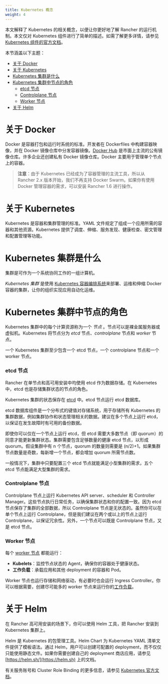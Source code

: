 ```yaml
---
title: Kubernetes 概念
weight: 4
---
```


本文解释了 Kubernetes 的相关概念，以便让你更好地了解 Rancher 的运行机制。本文仅对 Kubernetes 组件进行了简单的描述。如需了解更多详情，请参见 [Kubernetes 组件的官方文档](https://kubernetes.io/docs/concepts/overview/components/)。

本节涵盖以下主题：

- [关于 Docker](#about-docker)
- [关于 Kubernetes](#about-kubernetes)
- [Kubernetes 集群是什么](#what-is-a-kubernetes-cluster)
- [Kubernetes 集群中节点的角色](#roles-for-nodes-in-kubernetes-clusters)
   - [etcd 节点](#etcd-nodes)
   - [Controlplane 节点](#controlplane-nodes)
   - [Worker 节点](#worker-nodes)
- [关于 Helm](#about-helm)

# 关于 Docker

Docker 是容器打包和运行时系统的标准。开发者在 Dockerfiles 中构建容器映像，并在 Docker 镜像仓库中分发容器镜像。[Docker Hub](https://hub.docker.com) 是市面上主流的公有镜像仓库。许多企业还创建私有 Docker 镜像仓库。Docker 主要用于管理单个节点上的容器。

> **注意**：由于 Kubernetes 已经成为了容器管理的主流工具，所以从 Rancher 2.x 版本开始，我们不再支持 Docker Swarm。如果你有使用 Docker 管理容器的需求，可以安装 Rancher 1.6 进行操作。

# 关于 Kubernetes

Kubernetes 是容器和集群管理的标准。YAML 文件规定了组成一个应用所需的容器和其他资源。Kubernetes 提供了调度、伸缩、服务发现、健康检查、密文管理和配置管理等功能。

# Kubernetes 集群是什么

集群是可作为一个系统协同工作的一组计算机。

 _Kubernetes 集群_ 是使用 [Kubernetes 容器编排系统](https://kubernetes.io/)来部署、运维和伸缩 Docker 容器的集群，让你的组织实现应用自动化运维。

# Kubernetes 集群中节点的角色

Kubernetes 集群中的每个计算资源称为一个 _节点_ 。节点可以是裸金属服务器或虚拟机。Kubernetes 将节点分为 _etcd_ 节点、_controlplane_ 节点和 _worker_ 节点。

一个 Kubernetes 集群至少包含一个 etcd 节点，一个 controlplane 节点和一个 worker 节点。

### etcd 节点

Rancher 在单节点和高可用安装中均使用 etcd 作为数据存储。在 Kubernetes 中，etcd 也是存储集群状态的节点的角色。

Kubernetes 集群的状态保存在 [etcd](https://kubernetes.io/docs/concepts/overview/components/#etcd) 中。etcd 节点运行 etcd 数据库。

etcd 数据库组件是一个分布式的键值对存储系统，用于存储所有 Kubernetes 的集群数据，例如集群协作和状态管理相关的数据。建议在多个节点上运行 etcd，以保证在发生故障时有可用的备份数据。

即使你可以仅在一个节点上运行 etcd，但 etcd 需要大多数节点（即 quorum）的同意才能更新集群状态。集群需要包含足够数量的健康 etcd 节点，以形成 quorum。假设集群中有 n 个节点，quorum 的数量则需要是 (n/2)+1。如果集群节点数量是奇数，每新增一个节点，都会增加 quorum 所需节点数。

一般情况下，集群中只要配置三个 etcd 节点就能满足小型集群的需求，五个 etcd 节点能满足大型集群的需求。

### Controlplane 节点

Controlplane 节点上运行 Kubernetes API server、scheduler 和 Controller Manager。这些节点执行日常任务，以确保集群状态和你的配置一致。因为 etcd 节点保存了集群的全部数据，所以 Controlplane 节点是无状态的。虽然你可以在单个节点上运行 Controlplane，但是我们建议在两个或以上的节点上运行 Controlplane，以保证冗余性。另外，一个节点可以既是 Controlplane 节点，又是 etcd 节点。

### Worker 节点

每个 [worker 节点](https://kubernetes.io/docs/concepts/architecture/nodes/) 都能运行：

- **Kubelets**：监控节点状态的 Agent，确保你的容器处于健康状态。
- **工作负载**：承载应用和其他 deployment 的容器和 Pod。

Worker 节点也运行存储和网络驱动，有必要时也会运行 Ingress Controller。你可以根据需要，创建尽可能多的 worker 节点来运行你的[工作负载]({{<baseurl>}}/rancher/v2.6/en/k8s-in-rancher/workloads/)。

# 关于 Helm

在 Rancher 高可用安装的场景下，你可以使用 Helm 工具，把 Rancher 安装到 Kubernetes 集群上。

Helm 是 Kubernetes 的包管理工具。Helm Chart 为 Kubernetes YAML 清单文件提供了模板语法。通过 Helm，用户可以创建可配置的 deployment，而不仅仅只能使用静态文件。如果你需要创建自己的 deployment 商店应用，请参见 [https://helm.sh/](https://helm.sh) 上的文档。

有关服务账号和 Cluster Role Binding 的更多信息，请参见 [Kubernetes 官方文档](https://kubernetes.io/docs/reference/access-authn-authz/rbac/)。
